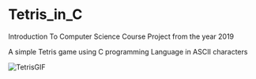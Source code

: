 # Tetris_in_C

Introduction To Computer Science Course Project from the year 2019

A simple Tetris game using C programming Language in ASCII characters

![TetrisGIF](https://user-images.githubusercontent.com/49107892/143733812-fcd4d6bb-b30b-4691-b73e-aaf3fa147474.gif)
